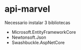 # api-marvel

Necessario instalar 3 bibliotecas
- Microsoft.EntityFrameworkCore
- Newtonsoft.Json
- Swashbuckle.AspNetCore
